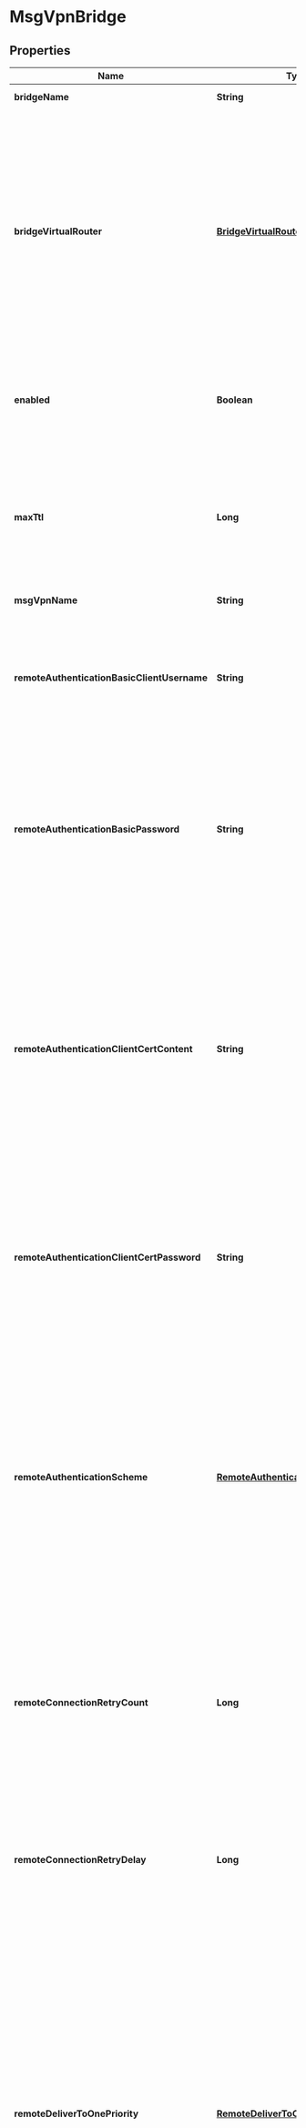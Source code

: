 

# MsgVpnBridge


## Properties

| Name | Type | Description | Notes |
|------------ | ------------- | ------------- | -------------|
|**bridgeName** | **String** | The name of the Bridge. |  [optional] |
|**bridgeVirtualRouter** | [**BridgeVirtualRouterEnum**](#BridgeVirtualRouterEnum) | The virtual router of the Bridge. The allowed values and their meaning are:  &lt;pre&gt; \&quot;primary\&quot; - The Bridge is used for the primary virtual router. \&quot;backup\&quot; - The Bridge is used for the backup virtual router. \&quot;auto\&quot; - The Bridge is automatically assigned a virtual router at creation, depending on the broker&#39;s active-standby role. &lt;/pre&gt;  |  [optional] |
|**enabled** | **Boolean** | Enable or disable the Bridge. Changes to this attribute are synchronized to HA mates and replication sites via config-sync. The default value is &#x60;false&#x60;. |  [optional] |
|**maxTtl** | **Long** | The maximum time-to-live (TTL) in hops. Messages are discarded if their TTL exceeds this value. Changes to this attribute are synchronized to HA mates and replication sites via config-sync. The default value is &#x60;8&#x60;. |  [optional] |
|**msgVpnName** | **String** | The name of the Message VPN. |  [optional] |
|**remoteAuthenticationBasicClientUsername** | **String** | The Client Username the Bridge uses to login to the remote Message VPN. Changes to this attribute are synchronized to HA mates and replication sites via config-sync. The default value is &#x60;\&quot;\&quot;&#x60;. |  [optional] |
|**remoteAuthenticationBasicPassword** | **String** | The password for the Client Username. This attribute is absent from a GET and not updated when absent in a PUT, subject to the exceptions in note 4. Changes to this attribute are synchronized to HA mates and replication sites via config-sync. The default value is &#x60;\&quot;\&quot;&#x60;. |  [optional] |
|**remoteAuthenticationClientCertContent** | **String** | The PEM formatted content for the client certificate used by the Bridge to login to the remote Message VPN. It must consist of a private key and between one and three certificates comprising the certificate trust chain. This attribute is absent from a GET and not updated when absent in a PUT, subject to the exceptions in note 4. Changing this attribute requires an HTTPS connection. The default value is &#x60;\&quot;\&quot;&#x60;. Available since 2.9. |  [optional] |
|**remoteAuthenticationClientCertPassword** | **String** | The password for the client certificate. This attribute is absent from a GET and not updated when absent in a PUT, subject to the exceptions in note 4. Changing this attribute requires an HTTPS connection. The default value is &#x60;\&quot;\&quot;&#x60;. Available since 2.9. |  [optional] |
|**remoteAuthenticationScheme** | [**RemoteAuthenticationSchemeEnum**](#RemoteAuthenticationSchemeEnum) | The authentication scheme for the remote Message VPN. Changes to this attribute are synchronized to HA mates and replication sites via config-sync. The default value is &#x60;\&quot;basic\&quot;&#x60;. The allowed values and their meaning are:  &lt;pre&gt; \&quot;basic\&quot; - Basic Authentication Scheme (via username and password). \&quot;client-certificate\&quot; - Client Certificate Authentication Scheme (via certificate file or content). &lt;/pre&gt;  |  [optional] |
|**remoteConnectionRetryCount** | **Long** | The maximum number of retry attempts to establish a connection to the remote Message VPN. A value of 0 means to retry forever. Changes to this attribute are synchronized to HA mates and replication sites via config-sync. The default value is &#x60;0&#x60;. |  [optional] |
|**remoteConnectionRetryDelay** | **Long** | The number of seconds the broker waits for the bridge connection to be established before attempting a new connection. Changes to this attribute are synchronized to HA mates and replication sites via config-sync. The default value is &#x60;3&#x60;. |  [optional] |
|**remoteDeliverToOnePriority** | [**RemoteDeliverToOnePriorityEnum**](#RemoteDeliverToOnePriorityEnum) | The priority for deliver-to-one (DTO) messages transmitted from the remote Message VPN. Changes to this attribute are synchronized to HA mates and replication sites via config-sync. The default value is &#x60;\&quot;p1\&quot;&#x60;. The allowed values and their meaning are:  &lt;pre&gt; \&quot;p1\&quot; - The 1st or highest priority. \&quot;p2\&quot; - The 2nd highest priority. \&quot;p3\&quot; - The 3rd highest priority. \&quot;p4\&quot; - The 4th highest priority. \&quot;da\&quot; - Ignore priority and deliver always. &lt;/pre&gt;  |  [optional] |
|**tlsCipherSuiteList** | **String** | The colon-separated list of cipher suites supported for TLS connections to the remote Message VPN. The value \&quot;default\&quot; implies all supported suites ordered from most secure to least secure. Changes to this attribute are synchronized to HA mates and replication sites via config-sync. The default value is &#x60;\&quot;default\&quot;&#x60;. |  [optional] |



## Enum: BridgeVirtualRouterEnum

| Name | Value |
|---- | -----|
| PRIMARY | &quot;primary&quot; |
| BACKUP | &quot;backup&quot; |
| AUTO | &quot;auto&quot; |



## Enum: RemoteAuthenticationSchemeEnum

| Name | Value |
|---- | -----|
| BASIC | &quot;basic&quot; |
| CLIENT_CERTIFICATE | &quot;client-certificate&quot; |



## Enum: RemoteDeliverToOnePriorityEnum

| Name | Value |
|---- | -----|
| P1 | &quot;p1&quot; |
| P2 | &quot;p2&quot; |
| P3 | &quot;p3&quot; |
| P4 | &quot;p4&quot; |
| DA | &quot;da&quot; |



